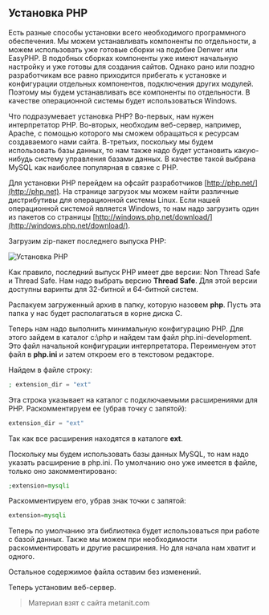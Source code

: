 ## Установка PHP

Есть разные способы установки всего необходимого программного обеспечения. Мы можем устанавливать компоненты по отдельности, а можем использовать уже готовые сборки на подобие Denwer или EasyPHP. В подобных сборках компоненты уже имеют начальную настройку и уже готовы для создания сайтов. Однако рано или поздно разработчикам все равно приходится прибегать к установке и конфигурации отдельных компонентов, подключения других модулей. Поэтому мы будем устанавливать все компоненты по отдельности. В качестве операционной системы будет использоваться Windows.

Что подразумевает установка PHP? Во-первых, нам нужен интерпретатор PHP. Во-вторых, необходим веб-сервер, например, Apache, с помощью которого мы сможем обращаться к ресурсам создаваемого нами сайта. В-третьих, поскольку мы будем использовать базы данных, то нам также надо будет установить какую-нибудь систему управления базами данных. В качестве такой выбрана MySQL как наиболее популярная в связке с PHP.

Для установки PHP перейдем на офсайт разработчиков [http://php.net/](http://php.net). На странице загрузок мы можем найти различные дистрибутивы для операционной системы Linux. Если нашей операционной системой является Windows, то нам надо загрузить один из пакетов со страницы [http://windows.php.net/download/](http://windows.php.net/download/).

Загрузим zip-пакет последнего выпуска PHP:

![Установка PHP](https://metanit.com/web/php/pics/1.24.png)

Как правило, последний выпуск PHP имеет две версии: Non Thread Safe и Thread Safe. Нам надо выбрать версию **Thread Safe**. Для этой версии доступны варинты для 32-битной и 64-битной систем.

Распакуем загруженный архив в папку, которую назовем **php**. Пусть эта папка у нас будет располагаться в корне диска C.

Теперь нам надо выполнить минимальную конфигурацию PHP. Для этого зайдем в каталог c:\php и найдем там файл php.ini-development. Это файл начальной конфигурации интерпретатора. Переименуем этот файл в **php.ini** и затем откроем его в текстовом редакторе.

Найдем в файле строку:

```php
; extension_dir = "ext"
```

Эта строка указывает на каталог с подключаемыми расширениями для PHP. Раскомментируем ее (убрав точку с запятой):

```php
extension_dir = "ext"
```

Так как все расширения находятся в каталоге **ext**.

Поскольку мы будем использовать базы данных MySQL, то нам надо указать расширение в php.ini. По умолчанию оно уже имеется в файле, только оно закомментировано:

```php
;extension=mysqli
```

Раскомментируем его, убрав знак точки с запятой:

```php
extension=mysqli
```

Теперь по умолчанию эта библиотека будет использоваться при работе с базой данных. Также мы можем при необходимости раскомментировать и другие расширения. Но для начала нам хватит и одного.

Остальное содержимое файла оставим без изменений.

Теперь установим веб-сервер.


> Материал взят с сайта metanit.com
